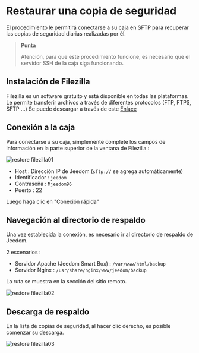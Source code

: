# Restaurar una copia de seguridad

El procedimiento le permitirá conectarse a su caja en SFTP para recuperar las copias de seguridad diarias realizadas por él.

> **Punta**
>
> Atención, para que este procedimiento funcione, es necesario que el servidor SSH de la caja siga funcionando.

## Instalación de Filezilla

Filezilla es un software gratuito y está disponible en todas las plataformas. Le permite transferir archivos a través de diferentes protocolos (FTP, FTPS, SFTP ...) Se puede descargar a través de este [Enlace](https://filezilla-project.org/download.php?type=client)

## Conexión a la caja

Para conectarse a su caja, simplemente complete los campos de información en la parte superior de la ventana de Filezilla :

![restore filezilla01](images/restore-filezilla01.jpg)

-   Host : Dirección IP de Jeedom (``sftp://`` se agrega automáticamente)
-   Identificador : ``jeedom``
-   Contraseña : ``Mjeedom96``
-   Puerto : 22

Luego haga clic en "Conexión rápida"

## Navegación al directorio de respaldo

Una vez establecida la conexión, es necesario ir al directorio de respaldo de Jeedom.

2 escenarios :

-   Servidor Apache (Jeedom Smart Box) : ``/var/www/html/backup``
-   Servidor Nginx :  ``/usr/share/nginx/www/jeedom/backup``

La ruta se muestra en la sección del sitio remoto.

![restore filezilla02](images/restore-filezilla02.jpg)

## Descarga de respaldo

En la lista de copias de seguridad, al hacer clic derecho, es posible comenzar su descarga.

![restore filezilla03](images/restore-filezilla03.jpg)
